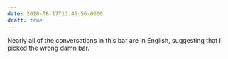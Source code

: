```yaml
---
date: 2018-08-17T13:45:56-0600
draft: true
---
```




Nearly all of the conversations in this bar are in English, suggesting that I picked the wrong damn bar.



